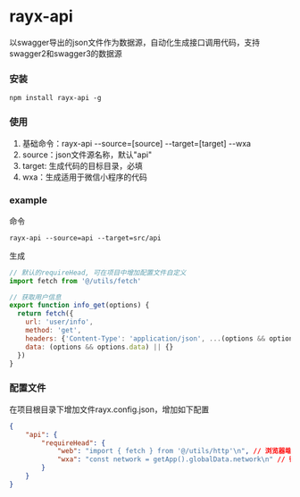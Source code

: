 # rayx-api
以swagger导出的json文件作为数据源，自动化生成接口调用代码，支持swagger2和swagger3的数据源

### 安装
```
npm install rayx-api -g
```

### 使用

1. 基础命令：rayx-api --source=[source] --target=[target] --wxa
2. source：json文件源名称，默认"api"
3. target: 生成代码的目标目录，必填
4. wxa：生成适用于微信小程序的代码

### example

命令
```
rayx-api --source=api --target=src/api
```

生成
```javascript
// 默认的requireHead, 可在项目中增加配置文件自定义
import fetch from '@/utils/fetch' 

// 获取用户信息
export function info_get(options) {
  return fetch({
    url: 'user/info',
    method: 'get',
    headers: {'Content-Type': 'application/json', ...(options && options.headers ? options.headers : {})},
    data: (options && options.data) || {}
  })
}
```

### 配置文件
在项目根目录下增加文件rayx.config.json，增加如下配置

```json
{
    "api": {
        "requireHead": {
            "web": "import { fetch } from '@/utils/http'\n", // 浏览器端使用
            "wxa": "const network = getApp().globalData.network\n" // 微信小程序端使用
        }
    }
}
```